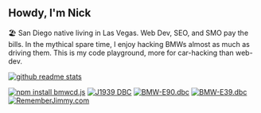 ## Howdy, I'm Nick

🏖 San Diego native living in Las Vegas. Web Dev, SEO, and SMO pay the bills. In the mythical spare time, I enjoy hacking BMWs almost as much as driving them. This is my code playground, more for car-hacking than web-dev.

[![github readme stats](https://github-readme-stats.vercel.app/api/pin?username=bmwcd&repo=bmwcd.js&bg_color=30,e96443,904e95&title_color=fff&text_color=fff&icon_color=fff&show_icons=true&count_private=true&hide=issues,stars)](https://github.com/bmwcd/bmwcd.js) 

[![npm install bmwcd.js](https://img.shields.io/badge/%20&#128663;&nbsp;&nbsp;npm&nbsp;install-bmwcd.js-red)](https://www.npmjs.com/package/bmwcd.js) [![J1939 DBC](https://img.shields.io/badge/-J1939.dbc&nbsp;&#128668;-gray)](https://raw.githubusercontent.com/nberlette/canbus/master/dbc/J1939.dbc) [![BMW-E90.dbc](https://img.shields.io/badge/-BMW&dash;E90.dbc&nbsp;&#128663;-blue)](https://raw.githubusercontent.com/nberlette/canbus/master/dbc/bmw-e90.dbc) [![BMW-E39.dbc](https://img.shields.io/badge/-BMW&dash;E39.dbc-8dddff)](https://raw.githubusercontent.com/nberlette/canbus/master/dbc/bmw-e39.dbc) [![RememberJimmy.com](https://img.shields.io/badge/&#10084;-RememberJimmy.com-3f3d56)](https://www.rememberjimmy.com) 
